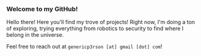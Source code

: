 ### Welcome to my GitHub! 

Hello there! Here you'll find my trove of projects! Right now, I'm doing a ton of exploring, trying everything from robotics to security to find where I belong in the universe. 

Feel free to reach out at `genericp3rson [at] gmail [dot] com`!

